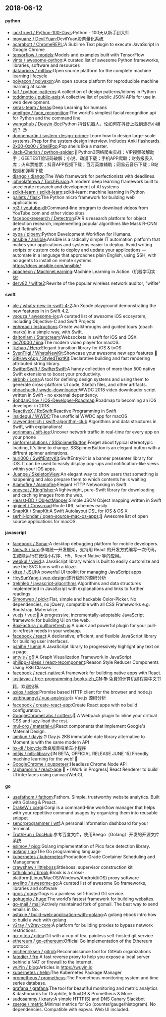 ## 2018-06-12

#### python
* [jackfrued / Python-100-Days](https://github.com/jackfrued/Python-100-Days):Python - 100天从新手到大师
* [moyuanz / DevilYuan](https://github.com/moyuanz/DevilYuan):DevilYuan股票量化系统
* [acarabott / ChromeREPL](https://github.com/acarabott/ChromeREPL):A Sublime Text plugin to execute JavaScript in Google Chrome
* [tensorflow / models](https://github.com/tensorflow/models):Models and examples built with TensorFlow
* [vinta / awesome-python](https://github.com/vinta/awesome-python):A curated list of awesome Python frameworks, libraries, software and resources
* [databricks / mlflow](https://github.com/databricks/mlflow):Open source platform for the complete machine learning lifecycle
* [polyaxon / polyaxon](https://github.com/polyaxon/polyaxon):An open source platform for reproducible machine learning at scale
* [faif / python-patterns](https://github.com/faif/python-patterns):A collection of design patterns/idioms in Python
* [toddmotto / public-apis](https://github.com/toddmotto/public-apis):A collective list of public JSON APIs for use in web development.
* [keras-team / keras](https://github.com/keras-team/keras):Deep Learning for humans
* [ageitgey / face_recognition](https://github.com/ageitgey/face_recognition):The world's simplest facial recognition api for Python and the command line
* [wangshub / Douyin-Bot](https://github.com/wangshub/Douyin-Bot):Python 抖音机器人，论如何在抖音上找到漂亮小姐姐？
😍
* [donnemartin / system-design-primer](https://github.com/donnemartin/system-design-primer):Learn how to design large-scale systems. Prep for the system design interview. Includes Anki flashcards.
* [0x00-0x00 / ShellPop](https://github.com/0x00-0x00/ShellPop):Pop shells like a master.
* [Jack-Cherish / python-spider](https://github.com/Jack-Cherish/python-spider):🌈
Python3网络爬虫实战：VIP视频破解助手；GEETEST验证码破解；小说、动漫下载；手机APP爬取；财务报表入库；火车票抢票；抖音APP视频下载；百万英雄辅助；网易云音乐下载；B站视频和弹幕下载
* [django / django](https://github.com/django/django):The Web framework for perfectionists with deadlines.
* [johnolafenwa / TorchFusion](https://github.com/johnolafenwa/TorchFusion):A modern deep learning framework built to accelerate research and development of AI systems
* [scikit-learn / scikit-learn](https://github.com/scikit-learn/scikit-learn):scikit-learn: machine learning in Python
* [pallets / flask](https://github.com/pallets/flask):The Python micro framework for building web applications.
* [rg3 / youtube-dl](https://github.com/rg3/youtube-dl):Command-line program to download videos from YouTube.com and other video sites
* [facebookresearch / Detectron](https://github.com/facebookresearch/Detectron):FAIR's research platform for object detection research, implementing popular algorithms like Mask R-CNN and RetinaNet.
* [pypa / pipenv](https://github.com/pypa/pipenv):Python Development Workflow for Humans.
* [ansible / ansible](https://github.com/ansible/ansible):Ansible is a radically simple IT automation platform that makes your applications and systems easier to deploy. Avoid writing scripts or custom code to deploy and update your applications — automate in a language that approaches plain English, using SSH, with no agents to install on remote systems. https://docs.ansible.com/ansible/
* [apachecn / MachineLearning](https://github.com/apachecn/MachineLearning):Machine Learning in Action（机器学习实战）
* [derv82 / wifite2](https://github.com/derv82/wifite2):Rewrite of the popular wireless network auditor, "wifite"

#### swift
* [ole / whats-new-in-swift-4-2](https://github.com/ole/whats-new-in-swift-4-2):An Xcode playground demonstrating the new features in in Swift 4.2.
* [vsouza / awesome-ios](https://github.com/vsouza/awesome-ios):A curated list of awesome iOS ecosystem, including Objective-C and Swift Projects
* [ephread / Instructions](https://github.com/ephread/Instructions):Create walkthroughs and guided tours (coach marks) in a simple way, with Swift.
* [daltoniam / Starscream](https://github.com/daltoniam/Starscream):Websockets in swift for iOS and OSX
* [lhc70000 / iina](https://github.com/lhc70000/iina):The modern video player for macOS.
* [lkzhao / Hero](https://github.com/lkzhao/Hero):Elegant transition library for iOS & tvOS
* [SvenTiigi / WhatsNewKit](https://github.com/SvenTiigi/WhatsNewKit):Showcase your awesome new app features
📱
* [GitHawkApp / StyledTextKit](https://github.com/GitHawkApp/StyledTextKit):Declarative building and fast rendering attributed string library.
* [SwifterSwift / SwifterSwift](https://github.com/SwifterSwift/SwifterSwift):A handy collection of more than 500 native Swift extensions to boost your productivity.
* [airbnb / Lona](https://github.com/airbnb/Lona):A tool for defining design systems and using them to generate cross-platform UI code, Sketch files, and other artifacts.
* [ohoachuck / wwdc-downloader](https://github.com/ohoachuck/wwdc-downloader):WWDC 2018 video downloader script written in Swift - no external dependency.
* [BohdanOrlov / iOS-Developer-Roadmap](https://github.com/BohdanOrlov/iOS-Developer-Roadmap):Roadmap to becoming an iOS developer in 2018.
* [ReactiveX / RxSwift](https://github.com/ReactiveX/RxSwift):Reactive Programming in Swift
* [insidegui / WWDC](https://github.com/insidegui/WWDC):The unofficial WWDC app for macOS
* [raywenderlich / swift-algorithm-club](https://github.com/raywenderlich/swift-algorithm-club):Algorithms and data structures in Swift, with explanations!
* [agrinman / sift-ios](https://github.com/agrinman/sift-ios):Uncover network traffic in real-time for every app on your phone
* [simformsolutions / SSSpinnerButton](https://github.com/simformsolutions/SSSpinnerButton):Forget about typical stereotypic loading, It's time to change. SSSpinnerButton is an elegant button with a diffrent spinner animations.
* [huri000 / SwiftEntryKit](https://github.com/huri000/SwiftEntryKit):SwiftEntryKit is a banner presenter library for iOS. It can be used to easily display pop-ups and notification-like views within your iOS apps.
* [Juanpe / SkeletonView](https://github.com/Juanpe/SkeletonView):An elegant way to show users that something is happening and also prepare them to which contents he is waiting
* [Alamofire / Alamofire](https://github.com/Alamofire/Alamofire):Elegant HTTP Networking in Swift
* [onevcat / Kingfisher](https://github.com/onevcat/Kingfisher):A lightweight, pure-Swift library for downloading and caching images from the web.
* [Hearst-DD / ObjectMapper](https://github.com/Hearst-DD/ObjectMapper):Simple JSON Object mapping written in Swift
* [giginet / Crossroad](https://github.com/giginet/Crossroad):Route URL schemes easily
* [SnapKit / SnapKit](https://github.com/SnapKit/SnapKit):A Swift Autolayout DSL for iOS & OS X
* [serhii-londar / open-source-mac-os-apps](https://github.com/serhii-londar/open-source-mac-os-apps):🚀
Awesome list of open source applications for macOS.

#### javascript
* [facebook / Sonar](https://github.com/facebook/Sonar):A desktop debugging platform for mobile developers.
* [NervJS / taro](https://github.com/NervJS/taro):多端统一开发框架，支持用 React 的开发方式编写一次代码，生成能运行在微信小程序、H5、React Native 等的应用。
* [webkul / vivid](https://github.com/webkul/vivid):a JavaScript library which is built to easily customize and use the SVG Icons with a blaze.
* [kitze / JSUI](https://github.com/kitze/JSUI):A powerful UI toolkit for managing JavaScript apps
* [HcySunYang / vue-design](https://github.com/HcySunYang/vue-design):逐行级别的源码分析
* [trekhleb / javascript-algorithms](https://github.com/trekhleb/javascript-algorithms):Algorithms and data structures implemented in JavaScript with explanations and links to further readings
* [Simonwep / pickr](https://github.com/Simonwep/pickr):Flat, simple and hackable Color-Picker. No dependencies, no jQuery, compatible with all CSS Frameworks e.g. Bootstrap, Materialize.
* [vuejs / vue](https://github.com/vuejs/vue):🖖
A progressive, incrementally-adoptable JavaScript framework for building UI on the web.
* [BoxFactura / pulltorefresh.js](https://github.com/BoxFactura/pulltorefresh.js):A quick and powerful plugin for your pull-to-refresh needs in your webapp.
* [facebook / react](https://github.com/facebook/react):A declarative, efficient, and flexible JavaScript library for building user interfaces.
* [pshihn / lumin](https://github.com/pshihn/lumin):A JavaScript library to progressively highlight any text on a page.
* [antvis / g6](https://github.com/antvis/g6):A Graph Visualization Framework in JavaScript
* [philipp-spiess / react-recomponent](https://github.com/philipp-spiess/react-recomponent):Reason Style Reducer Components Using ES6 Classes
* [facebook / react-native](https://github.com/facebook/react-native):A framework for building native apps with React.
* [justjavac / free-programming-books-zh_CN](https://github.com/justjavac/free-programming-books-zh_CN):📚
免费的计算机编程类中文书籍，欢迎投稿
* [axios / axios](https://github.com/axios/axios):Promise based HTTP client for the browser and node.js
* [ustbhuangyi / vue-analysis](https://github.com/ustbhuangyi/vue-analysis):👍
Vue.js 源码分析
* [facebook / create-react-app](https://github.com/facebook/create-react-app):Create React apps with no build configuration.
* [GoogleChromeLabs / critters](https://github.com/GoogleChromeLabs/critters):🦔 A Webpack plugin to inline your critical CSS and lazy-load the rest.
* [mui-org / material-ui](https://github.com/mui-org/material-ui):React components that implement Google's Material Design.
* [iamkun / dayjs](https://github.com/iamkun/dayjs):⏰
Day.js 2KB immutable date library alternative to Moment.js with the same modern API
* [hx-dl / bicycle](https://github.com/hx-dl/bicycle):改良版青桔单车小程序
* [ml5js / ml5-library](https://github.com/ml5js/ml5-library):[IN BETA, OFFICIAL RELEASE JUNE 15] Friendly machine learning for the web!
🤖
* [GoogleChrome / puppeteer](https://github.com/GoogleChrome/puppeteer):Headless Chrome Node API
* [raphamorim / react-ape](https://github.com/raphamorim/react-ape):🦍
• [Work in Progress] React Renderer to build UI interfaces using canvas/WebGL

#### go
* [usefathom / fathom](https://github.com/usefathom/fathom):Fathom. Simple, trustworthy website analytics. Built with Golang & Preact.
* [DrakeW / corgi](https://github.com/DrakeW/corgi):Corgi is a command-line workflow manager that helps with your repetitive command usages by organizing them into reusable snippet
* [senorprogrammer / wtf](https://github.com/senorprogrammer/wtf):A personal information dashboard for your terminal.
* [TruthHun / DocHub](https://github.com/TruthHun/DocHub):参考百度文库，使用Beego（Golang）开发的开源文库系统
* [esimov / pigo](https://github.com/esimov/pigo):Golang implementation of Pico face detection library.
* [golang / go](https://github.com/golang/go):The Go programming language
* [kubernetes / kubernetes](https://github.com/kubernetes/kubernetes):Production-Grade Container Scheduling and Management
* [crawshaw / littleboss](https://github.com/crawshaw/littleboss):littleboss: supervisor construction kit
* [txthinking / brook](https://github.com/txthinking/brook):Brook is a cross-platform(Linux/MacOS/Windows/Android/iOS) proxy software
* [avelino / awesome-go](https://github.com/avelino/awesome-go):A curated list of awesome Go frameworks, libraries and software
* [gogs / gogs](https://github.com/gogs/gogs):Gogs is a painless self-hosted Git service.
* [gohugoio / hugo](https://github.com/gohugoio/hugo):The world’s fastest framework for building websites.
* [go-mail / mail](https://github.com/go-mail/mail):Actively maintained fork of gomail. The best way to send emails in Go.
* [astaxie / build-web-application-with-golang](https://github.com/astaxie/build-web-application-with-golang):A golang ebook intro how to build a web with golang
* [v2ray / v2ray-core](https://github.com/v2ray/v2ray-core):A platform for building proxies to bypass network restrictions.
* [go-gitea / gitea](https://github.com/go-gitea/gitea):Git with a cup of tea, painless self-hosted git service
* [ethereum / go-ethereum](https://github.com/ethereum/go-ethereum):Official Go implementation of the Ethereum protocol
* [michenriksen / gitrob](https://github.com/michenriksen/gitrob):Reconnaissance tool for GitHub organizations
* [fatedier / frp](https://github.com/fatedier/frp):A fast reverse proxy to help you expose a local server behind a NAT or firewall to the internet.
* [wuYin / blog](https://github.com/wuYin/blog):Articles in https://wuyin.io
* [kubernetes / helm](https://github.com/kubernetes/helm):The Kubernetes Package Manager
* [prometheus / prometheus](https://github.com/prometheus/prometheus):The Prometheus monitoring system and time series database.
* [grafana / grafana](https://github.com/grafana/grafana):The tool for beautiful monitoring and metric analytics & dashboards for Graphite, InfluxDB & Prometheus & More
* [sudosammy / knary](https://github.com/sudosammy/knary):A simple HTTP(S) and DNS Canary Slackbot
* [zserge / metric](https://github.com/zserge/metric):Minimal metrics for Go (counter/gauge/histogram). No dependencies. Compatible with expvar. Web UI included.
